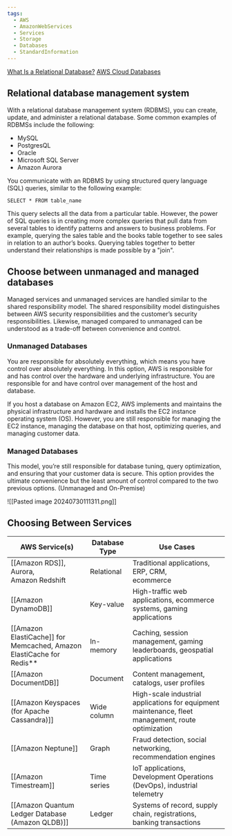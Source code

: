 ```yaml
---
tags:
  - AWS
  - AmazonWebServices
  - Services
  - Storage
  - Databases
  - StandardInformation
---
```

[What Is a Relational Database?](https://aws.amazon.com/relational-database/)
[AWS Cloud Databases](https://aws.amazon.com/products/databases/)

## Relational database management system

With a relational database management system (RDBMS), you can create, update, and administer a relational database. Some common examples of RDBMSs include the following:

- MySQL
- PostgresQL
- Oracle
- Microsoft SQL Server
- Amazon Aurora

You communicate with an RDBMS by using structured query language (SQL) queries, similar to the following example:

`SELECT * FROM table_name`
  
This query selects all the data from a particular table. However, the power of SQL queries is in creating more complex queries that pull data from several tables to identify patterns and answers to business problems. For example, querying the sales table and the books table together to see sales in relation to an author’s books. Querying tables together to better understand their relationships is made possible by a "join".


## Choose between unmanaged and managed databases

Managed services and unmanaged services are handled similar to the shared responsibility model. The shared responsibility model distinguishes between AWS security responsibilities and the customer’s security responsibilities. Likewise, managed compared to unmanaged can be understood as a trade-off between convenience and control.

### Unmanaged Databases

You are responsible for absolutely everything, which means you have control over absolutely everything.
In this option, AWS is responsible for and has control over the hardware and underlying infrastructure. You are responsible for and have control over management of the host and database.

If you host a database on Amazon EC2, AWS implements and maintains the physical infrastructure and hardware and installs the EC2 instance operating system (OS). However, you are still responsible for managing the EC2 instance, managing the database on that host, optimizing queries, and managing customer data.

### Managed Databases

This model, you’re still responsible for database tuning, query optimization, and ensuring that your customer data is secure. This option provides the ultimate convenience but the least amount of control compared to the two previous options. (Unmanaged and On-Premise)

![[Pasted image 20240730111311.png]]


## Choosing Between Services 


| AWS Service(s)                                                       | Database Type | Use Cases                                                                                          |
| -------------------------------------------------------------------- | ------------- | -------------------------------------------------------------------------------------------------- |
| [[Amazon RDS]], Aurora,  <br>Amazon Redshift                         | Relational    | Traditional applications, ERP, CRM,  <br>ecommerce                                                 |
| [[Amazon DynamoDB]]                                                  | Key-value     | High-traffic web applications, ecommerce systems, gaming applications                              |
| [[Amazon ElastiCache]] for Memcached, Amazon ElastiCache for Redis** | In-memory     | Caching, session management, gaming leaderboards, geospatial applications                          |
| [[Amazon DocumentDB]]                                                | Document      | Content management, catalogs, user profiles                                                        |
| [[Amazon Keyspaces (for Apache Cassandra)]]                          | Wide column   | High-scale industrial applications for equipment maintenance, fleet management, route optimization |
| [[Amazon Neptune]]                                                   | Graph         | Fraud detection, social networking, recommendation engines                                         |
| [[Amazon Timestream]]                                                | Time series   | IoT applications, Development Operations (DevOps), industrial telemetry                            |
| [[Amazon Quantum Ledger Database (Amazon QLDB)]]                     | Ledger        | Systems of record, supply chain, registrations, banking transactions                               |
